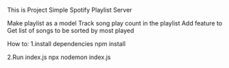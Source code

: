 This is Project Simple Spotify Playlist Server

Make playlist as a model 
Track song play count in the playlist 
Add feature to Get list of songs to be sorted by most played

How to:
1.install dependencies 
  npm install
	
2.Run index.js
  npx nodemon index.js
